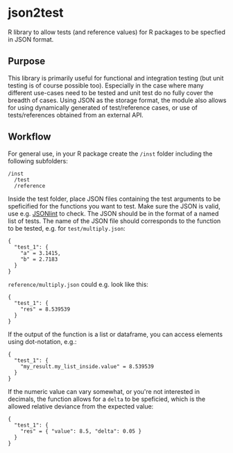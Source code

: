 # json2test

R library to allow tests (and reference values) for R packages to be specfied in JSON format. 

## Purpose

This library is primarily useful for functional and integration testing (but unit testing is of course possible too). Especially in the case where many different use-cases need to be tested and unit test do no fully cover the breadth of cases. Using JSON as the storage format, the module also allows for using dynamically generated of test/reference cases, or use of tests/references obtained from an external API.

## Workflow

For general use, in your R package create the `/inst` folder including the following subfolders:

```
/inst
  /test
  /reference
```

Inside the test folder, place JSON files containing the test arguments to be speficified for the functions you want to test. Make sure the JSON is valid, use e.g. [JSONlint](http://jsonlint.com/) to check. The JSON should be in the format of a named list of tests. The name of the JSON file should corresponds to the function to be tested, e.g. for `test/multiply.json`:

```
{
  "test_1": {
    "a" = 3.1415,
    "b" = 2.7183
  }
}
```

`reference/multiply.json` could e.g. look like this:

```
{
  "test_1": {
    "res" = 8.539539
  }
}
```

If the output of the function is a list or dataframe, you can access elements using dot-notation, e.g.:

```
{
  "test_1": {
    "my_result.my_list_inside.value" = 8.539539
  }
}
```

If the numeric value can vary somewhat, or you're not interested in decimals, the function allows for a `delta` to be speficied, which is the allowed relative deviance from the expected value:

```
{
  "test_1": {
    "res" = { "value": 8.5, "delta": 0.05 }
  }
}
```
